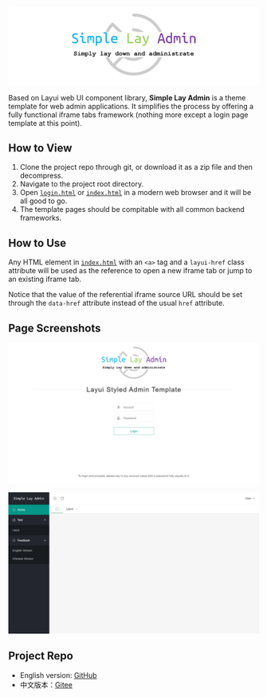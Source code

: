 ![](./admin/logo.png)

Based on Layui web UI component library, **Simple Lay Admin** is a theme template for web admin applications.
It simplifies the process by offering a fully functional iframe tabs framework (nothing more except a login page template at this point).

## How to View

1. Clone the project repo through git, or download it as a zip file and then decompress.
2. Navigate to the project root directory.
3. Open [`login.html`](login.html) or [`index.html`](index.html) in a modern web browser and it will be all good to go.
4. The template pages should be compitable with all common backend frameworks.

## How to Use

Any HTML element in [`index.html`](index.html) with an `<a>` tag and a `layui-href` class attribute will be used as the reference to open a new iframe tab or jump to an existing iframe tab.

Notice that the value of the referential iframe source URL should be set through the `data-href` attribute instead of the usual `href` attribute.

## Page Screenshots

![](./Screenshots/login.png)

![](./Screenshots/index.png)

## Project Repo

- English version: [GitHub](https://github.com/op-amp/simple-lay-admin)
- 中文版本：[Gitee](https://gitee.com/gitiber/simple-lay-admin)
